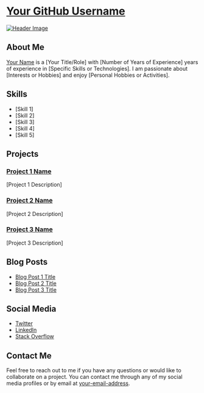 # [Your GitHub Username](https://github.com/[your-github-username])

[![Header Image](/header-image.png)](https://github.com/[your-github-username])

## About Me

[Your Name](https://github.com/[your-github-username]) is a [Your Title/Role] with [Number of Years of Experience] years of experience in [Specific Skills or Technologies]. I am passionate about [Interests or Hobbies] and enjoy [Personal Hobbies or Activities].

## Skills

- [Skill 1]
- [Skill 2]
- [Skill 3]
- [Skill 4]
- [Skill 5]

## Projects

### [Project 1 Name](https://github.com/[your-github-username]/[project-1-repo])

[Project 1 Description]

### [Project 2 Name](https://github.com/[your-github-username]/[project-2-repo])

[Project 2 Description]

### [Project 3 Name](https://github.com/[your-github-username]/[project-3-repo])

[Project 3 Description]

## Blog Posts

- [Blog Post 1 Title](https://www.example.com/blog-post-1)
- [Blog Post 2 Title](https://www.example.com/blog-post-2)
- [Blog Post 3 Title](https://www.example.com/blog-post-3)

## Social Media

- [Twitter](https://twitter.com/[your-twitter-handle])
- [LinkedIn](https://www.linkedin.com/in/[your-linkedin-handle])
- [Stack Overflow](https://stackoverflow.com/users/[your-stack-overflow-username])

## Contact Me

Feel free to reach out to me if you have any questions or would like to collaborate on a project. You can contact me through any of my social media profiles or by email at [your-email-address](mailto:[your-email-address]).
